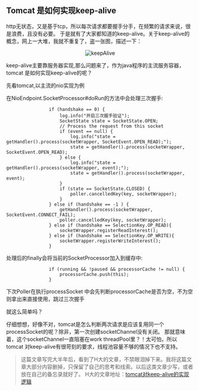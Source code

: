 ## Tomcat 是如何实现keep-alive

http无状态，又是基于tcp，所以每次请求都要握手分手，在频繁的请求来说，很是浪费，且没有必要。
于是就有了大家都知道的keep-alive。关于keep-alive的概念，网上一大堆，我就不重复了，盗一张图，描述一下：
<p align="center">
  <img src="https://github.com/rongjoker/rongjoker.github.io/blob/joker_dev/blog/tomcat2keepalive/1.png?raw=true" alt="keepAlive">
</p>

<p>keep-alive主要靠服务器实现,那么问题来了，作为java程序的主流服务容器，tomcat 是如何实现keep-alive的呢？</p>

<p>先看tomcat,以主流的nio实现为例</p>

在NioEndpoint.SocketProcessor#doRun的方法中会处理三次握手:


```
                if (handshake == 0) {
                    log.info("开启三次握手验证");
                    SocketState state = SocketState.OPEN;
                    // Process the request from this socket
                    if (event == null) {
                        log.info("state = getHandler().process(socketWrapper, SocketEvent.OPEN_READ);");
                        state = getHandler().process(socketWrapper, SocketEvent.OPEN_READ);
                    } else {
                        log.info("state = getHandler().process(socketWrapper, event);");
                        state = getHandler().process(socketWrapper, event);
                    }
                    if (state == SocketState.CLOSED) {
                        poller.cancelledKey(key, socketWrapper);
                    }
                } else if (handshake == -1 ) {
                    getHandler().process(socketWrapper, SocketEvent.CONNECT_FAIL);
                    poller.cancelledKey(key, socketWrapper);
                } else if (handshake == SelectionKey.OP_READ){
                    socketWrapper.registerReadInterest();
                } else if (handshake == SelectionKey.OP_WRITE){
                    socketWrapper.registerWriteInterest();
                }
```

处理后的finally会将当前的SocketProcessor加入到缓存中:
```
                if (running && !paused && processorCache != null) {
                    processorCache.push(this);
                }
```



下次Poller在执行processSocket 中会先判断processorCache是否为空，不为空则拿出来直接使用，跳过三次握手

<p>就这么简单吗？</p>
仔细想想，好像不对，tomcat是怎么判断两次请求是应该复用同一个processSocket的呢？除非，第一次创建socketChannel没有关闭。
那就意味着，这个socketChannel一直阻塞在work threadPool里？！太可怕，所以tomcat 对keep-alive有很苛刻的要求，线程池容量不够的情况下也不支持。

> 这篇文章写完大半年后，看到了H大的文章，不禁眼泪掉下来。我将这篇文章大部分内容删掉，只保留了自己的思考和线索。以后这类文章少写，或者放在自己的备忘录就好了。
> H大的文章地址：[tomcat对keep-alive的实现逻辑](http://hongjiang.info/how-tomcat-implements-keep-alive/)